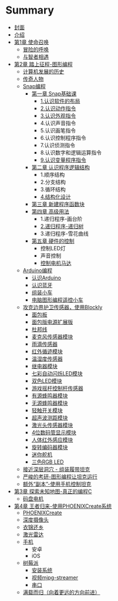 # Summary

* [封面](feng-mian.md)
* [介绍](README.md)
* [第1章 使命召唤](di-1-zhang-shi-ming-zhao-huan.md)
  * [冒险的呼唤](mao-xian-de-zhao-hu.md)
  * [与智者相遇](di-1-zhang-shi-ming-zhao-huan/yu-zhi-zhe-xiang-yu.md)
* [第2章 踏上征程-图形编程](chapter1.md)
  * [计算机发展的历史](ji-suan-ji-fa-zhan-de-li-shi.md)
  * [传奇人物](chuan-qi-ren-wu.md)
  * [Snap编程](da-kai-snap.md)
    * [第一章 Snap基础课](da-kai-snap/snapji-chu-8bfe-ren-shi-snap.md)
      * [1.认识软件的布局](da-kai-snap/snapji-chu-8bfe-ren-shi-snap/1ren-shi-ruan-jian-de-bu-ju.md)
      * [2.认识动作指令](da-kai-snap/snapji-chu-8bfe-ren-shi-snap/2ren-shi-dong-zuo-zhi-ling.md)
      * [3.认识外观指令](da-kai-snap/snapji-chu-8bfe-ren-shi-snap/3ren-shi-wai-guan-zhi-ling.md)
      * 4.认识声音指令
      * 5.认识画笔指令
      * 6.认识控制程序指令
      * 7.认识侦测指令
      * 8.认识数字和逻辑运算指令
      * [9.认识变量程序指令](da-kai-snap/snapji-chu-8bfe-ren-shi-snap/9ren-shi-bian-liang-cheng-xu-zhi-ling.md)
    * [第二章 认识程序逻辑结构](da-kai-snap/di-er-zhang-ren-shi-cheng-xu-jie-gou.md)
      * 1.顺序结构
      * 2.分支结构
      * 3.循环结构
      * [4.结构化设计](da-kai-snap/di-er-zhang-ren-shi-cheng-xu-jie-gou/4jie-gou-hua-she-ji.md)
    * [第三章 新建程序函数块](da-kai-snap/di-san-zhang-xin-jian-cheng-xu-han-shu-kuai.md)
    * [第四章 高级用法](da-kai-snap/di-si-zhang-gao-ji-yong-fa.md)
      * 1.递归程序-画台阶
      * [2.递归程序-递归树](da-kai-snap/di-si-zhang-gao-ji-yong-fa/2hua-tai-jie.md)
      * 3.递归程序-雪花曲线
    * [第五章 硬件的控制](da-kai-snap/di-wu-zhang-shi-yong-snap-kong-zhi-dian-ji.md)
      * 控制LED灯
      * 声音控制
      * [控制电机马达](da-kai-snap/di-wu-zhang-shi-yong-snap-kong-zhi-dian-ji/kong-zhi-dian-ji-ma-da.md)
  * [Arduino编程](di-yi-ge-ji-xian.md)
    * [认识Arduino](di-yi-ge-ji-xian/arduino.md)
    * [认识蓝牙](di-yi-ge-ji-xian/lan-ya.md)
    * [组装小车](di-yi-ge-ji-xian/zu-zhuang-ying-jian.md)
    * [电脑图形编程遥控小车](di-yi-ge-ji-xian/tu-xing-bian-cheng-yao-kong.md)
  * [攻克边界护卫传感器，使用Blockly](di-3-zhang-sao-chu-bian-jie-hu-wei.md)
    * [面包板](di-3-zhang-sao-chu-bian-jie-hu-wei/mian-bao-ban.md)
    * [面包版电源扩展版](di-3-zhang-sao-chu-bian-jie-hu-wei/dian-yuan-kuo-zhan-ban.md)
    * [杜邦线](di-3-zhang-sao-chu-bian-jie-hu-wei/du-bang-xian.md)
    * [麦克风传感器模块](di-3-zhang-sao-chu-bian-jie-hu-wei/mai-ke-feng-chuan-gan-qi-mo-kuai.md)
    * [雨滴传感器](di-3-zhang-sao-chu-bian-jie-hu-wei/yu-di-chuan-gan-qi.md)
    * [红外循迹模块](di-3-zhang-sao-chu-bian-jie-hu-wei/hong-wai-xun-ji-mo-kuai.md)
    * [温湿度传感器](di-3-zhang-sao-chu-bian-jie-hu-wei/shu-zi-wen-shi-du-chuan-gan-qi.md)
    * [继电器模块](di-3-zhang-sao-chu-bian-jie-hu-wei/ji-dian-qi-mo-kuai.md)
    * [七彩自动闪烁LED模块](di-3-zhang-sao-chu-bian-jie-hu-wei/qi-cai-zi-dong-shan-shuo-led-mo-kuai.md)
    * [双色LED模块](di-3-zhang-sao-chu-bian-jie-hu-wei/shuang-se-led-mo-kuai.md)
    * [游戏摇杆控制杆传感器](di-3-zhang-sao-chu-bian-jie-hu-wei/you-xi-yao-gan-kong-zhi-gan-chuan-gan-qi.md)
    * [有源蜂鸣器模块](di-3-zhang-sao-chu-bian-jie-hu-wei/you-yuan-feng-ming-qi-mo-kuai.md)
    * [无源蜂鸣器模块](di-3-zhang-sao-chu-bian-jie-hu-wei/wu-yuan-feng-ming-qi-mo-kuai.md)
    * [轻触开关模块](di-3-zhang-sao-chu-bian-jie-hu-wei/qing-hong-kai-guan-mo-kuai.md)
    * [超声波测距模块](di-3-zhang-sao-chu-bian-jie-hu-wei/chao-sheng-bo-ce-ju-mo-kuai.md)
    * [激光头传感器模块](di-3-zhang-sao-chu-bian-jie-hu-wei/ji-guang-tou-chuan-gan-qi-mo-kuai.md)
    * [4位数码管显示模块](di-3-zhang-sao-chu-bian-jie-hu-wei/4wei-shu-ma-guan-xian-shi-mo-kuai.md)
    * [人体红外感应模块](di-3-zhang-sao-chu-bian-jie-hu-wei/ren-ti-hong-wai-gan-ying-mo-kuai.md)
    * [旋转编码器模块](di-3-zhang-sao-chu-bian-jie-hu-wei/xuan-zhuan-bian-ma-qi-mo-kuai.md)
    * [迷你舵机](di-3-zhang-sao-chu-bian-jie-hu-wei/mi-ni-duo-ji.md)
    * [三色RGB LED](di-3-zhang-sao-chu-bian-jie-hu-wei/san-se-rgbled.md)
  * [接近深层洞穴 - 组装履带坦克](jie-jin-shen-ceng-dong-xue.md)
  * [严峻的考研-图形编程让坦克运行](yan-jun-de-kao-yan.md)
  * [额外“副本”-使用手机控制坦克](huo-de-jiang-li.md)
* [第3章 探索未知地图-真正的编程C](hui-qu-de-lu/zhong-sheng.md)
  * [码盘电机](hui-qu-de-lu/zhong-sheng/ma-pan-dian-ji.md)
* [第4章 王者归来-使用PHOENIXCreate系统](hui-qu-de-lu.md)
  * [PHOENIXCreate](hui-qu-de-lu/zhong-sheng/phoenixcreate.md)
  * [深度摄像头](hui-qu-de-lu/zhong-sheng/shen-du-she-xiang-tou.md)
  * [衣锦还乡](hui-qu-de-lu/yi-jin-huan-xiang.md)
  * [激光雷达](hui-qu-de-lu/zhong-sheng/ji-guang-lei-da.md)
  * [手机](hui-qu-de-lu/zhong-sheng/android.md)
    * 安卓
    * iOS
  * [树莓派](hui-qu-de-lu/zhong-sheng/shu-mei-pai.md)
    * [安装系统](hui-qu-de-lu/zhong-sheng/shu-mei-pai/an-zhuang-xi-tong.md)
    * [视频mjpg-streamer](hui-qu-de-lu/zhong-sheng/shu-mei-pai/mjpg-streamer.md)
    * [串口](hui-qu-de-lu/zhong-sheng/shu-mei-pai/chuan-kou.md)
  * [满载而归（向着更远的方向前进）](hui-qu-de-lu/man-zai-er-gui.md)

